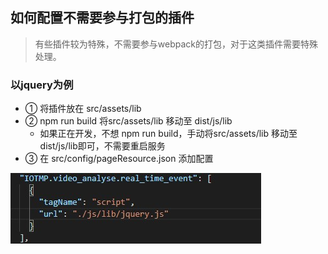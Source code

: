 ## 如何配置不需要参与打包的插件
 > 有些插件较为特殊，不需要参与webpack的打包，对于这类插件需要特殊处理。

### 以jquery为例
 - ① 将插件放在 src/assets/lib
 - ② npm run build  将src/assets/lib 移动至 dist/js/lib
    - 如果正在开发，不想 npm run build，手动将src/assets/lib 移动至 dist/js/lib即可，不需要重启服务
 - ③ 在 src/config/pageResource.json 添加配置

![jquery](./003.jpg)


